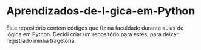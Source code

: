 # Aprendizados-de-l-gica-em-Python
Este repositório contém códigos que fiz na faculdade durante aulas de lógica em Python. Decidi criar um repositório para estes, para deixar registrado minha tragetória. 
